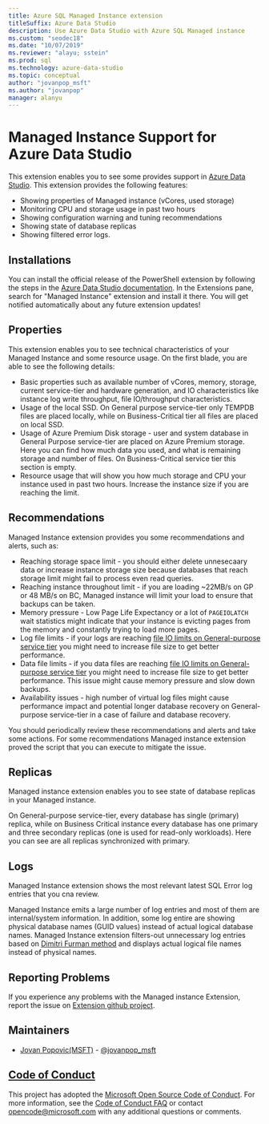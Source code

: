 ```yaml
---
title: Azure SQL Managed Instance extension
titleSuffix: Azure Data Studio
description: Use Azure Data Studio with Azure SQL Managed instance
ms.custom: "seodec18"
ms.date: "10/07/2019"
ms.reviewer: "alayu; sstein"
ms.prod: sql
ms.technology: azure-data-studio
ms.topic: conceptual
author: "jovanpop_msft"
ms.author: "jovanpop"
manager: alanyu
---
```

# Managed Instance Support for Azure Data Studio

This extension enables you to see some provides support in [Azure Data Studio](https://github.com/Microsoft/azuredatastudio). This extension provides the following features:
- Showing properties of Managed instance (vCores, used storage)
- Monitoring CPU and storage usage in past two hours
- Showing configuration warning and tuning recommendations
- Showing state of database replicas
- Showing filtered error logs.

## Installations

You can install the official release of the PowerShell extension by following the steps
in the [Azure Data Studio documentation](https://docs.microsoft.com/sql/azure-data-studio/extensions).
In the Extensions pane, search for "Managed Instance" extension and install it there.  You will
get notified automatically about any future extension updates!

## Properties

This extension enables you to see technical characteristics of your Managed Instance and some resource usage. On the first blade, you are able to see the following details:
- Basic properties such as available number of vCores, memory, storage, current service-tier and hardware generation, and IO
characteristics like instance log write throughput, file IO/throughput characteristics. 
- Usage of the local SSD. On General purpose service-tier only TEMPDB files are placed locally, while on Business-Critical tier all files are placed on local SSD.
- Usage of Azure Premium Disk storage - user and system database in General Purpose service-tier are placed on Azure Premium storage. Here you can find how much data you used, and what is remaining storage and number of files. On Business-Critical service tier this section is empty.
- Resource usage that will show you how much storage and CPU your instance used in past two hours. Increase the instance size if you are reaching the limit.

## Recommendations

Managed Instance extension provides you some recommendations and alerts, such as: 
- Reaching storage space limit - you should either delete unnesecaary data or increase instance storage size because databases that reach storage limit might fail to process even read queries.
- Reaching instance throughout limit - if you are loading ~22MB/s on GP or 48 MB/s on BC, Managed instance will limit your load to ensure that backups can be taken.
- Memory pressure - Low Page Life Expectancy or a lot of `PAGEIOLATCH` wait statistics might indicate that your instance is evicting pages from the memory and constantly trying to load more pages.
- Log file limits - if your logs are reaching [file IO limits on General-purpose service tier](https://docs.microsoft.com/azure/sql-database/sql-database-managed-instance-resource-limits#file-io-characteristics-in-general-purpose-tier) you might need to increase file size to get better performance.
- Data file limits - if you data files are reaching [file IO limits on General-purpose service tier](https://docs.microsoft.com/azure/sql-database/sql-database-managed-instance-resource-limits#file-io-characteristics-in-general-purpose-tier) you might need to increase file size to get better performance. This issue might cause memory pressure and slow down backups.
- Availability issues - high number of virtual log files might cause performance impact and potential longer database recovery on General-purpose service-tier in a case of failure and database recovery.

You should periodically review these recommendations and alerts and take some actions. For some recommendations Managed instance extension proved the script that you can execute to mitigate the issue.

## Replicas

Managed instance extension enables you to see state of database replicas in your Managed instance.

On General-purpose service-tier, every database has single (primary) replica, while on Business Critical instance every database has one primary and three secondary replicas (one is used for read-only workloads). Here you can see are all replicas synchronized with primary. 

## Logs

Managed Instance extension shows the most relevant latest SQL Error log entries that you cna review.

Managed Instance emits a large number of log entries and most of them are internal/system information. In addition, some log entire are showing physical database names (GUID values)
instead of actual logical database names. Managed Instance extension filters-out unnecessary  log entries based on [Dimitri Furman method](https://blogs.msdn.microsoft.com/sqlcat/2018/05/04/azure-sql-db-managed-instance-sp_readmierrorlog/) and displays actual logical file names instead of physical names.

## Reporting Problems

If you experience any problems with the Managed instance Extension, report the issue on [Extension github project](https://github.com/JocaPC/AzureDataStudio-Managed-Instance/issues).

## Maintainers

- [Jovan Popovic(MSFT)](https://github.com/jovanpop_msft) - [@jovanpop_msft](https://twitter.com/JovanPop_MSFT)

## [Code of Conduct][conduct-md]

This project has adopted the [Microsoft Open Source Code of Conduct][conduct-code].
For more information, see the [Code of Conduct FAQ][conduct-FAQ] or contact [opencode@microsoft.com][conduct-email] with any additional questions or comments.

[conduct-code]: http://opensource.microsoft.com/codeofconduct/
[conduct-FAQ]: http://opensource.microsoft.com/codeofconduct/faq/
[conduct-email]: mailto:opencode@microsoft.com
[conduct-md]: https://github.com/PowerShell/vscode-powershell/blob/master/CODE_OF_CONDUCT.md
